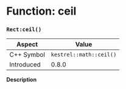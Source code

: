 
# Function: ceil
### `Rect:ceil()`

| Aspect | Value |
| --- | --- |
| C++ Symbol | `kestrel::math::ceil()` |
| Introduced | 0.8.0 |

**Description**


